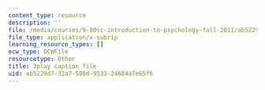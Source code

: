 ```yaml
---
content_type: resource
description: ''
file: /media/courses/9-00sc-introduction-to-psychology-fall-2011/ab5229d732a7580d953324684a7e65f6_v4ur5mna060.vtt
file_type: application/x-subrip
learning_resource_types: []
ocw_type: OCWFile
resourcetype: Other
title: 3play caption file
uid: ab5229d7-32a7-580d-9533-24684a7e65f6
---
```

